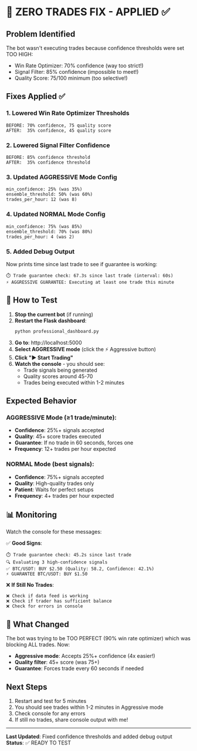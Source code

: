 # 🔧 ZERO TRADES FIX - APPLIED ✅

## Problem Identified
The bot wasn't executing trades because confidence thresholds were set TOO HIGH:
- Win Rate Optimizer: 70% confidence (way too strict!)
- Signal Filter: 85% confidence (impossible to meet!)
- Quality Score: 75/100 minimum (too selective!)

## Fixes Applied ✅

### 1. **Lowered Win Rate Optimizer Thresholds**
```
BEFORE: 70% confidence, 75 quality score
AFTER:  35% confidence, 45 quality score
```

### 2. **Lowered Signal Filter Confidence**
```
BEFORE: 85% confidence threshold
AFTER:  35% confidence threshold
```

### 3. **Updated AGGRESSIVE Mode Config**
```
min_confidence: 25% (was 35%)
ensemble_threshold: 50% (was 60%)
trades_per_hour: 12 (was 8)
```

### 4. **Updated NORMAL Mode Config**
```
min_confidence: 75% (was 85%)
ensemble_threshold: 70% (was 80%)
trades_per_hour: 4 (was 2)
```

### 5. **Added Debug Output**
Now prints time since last trade to see if guarantee is working:
```
⏱️ Trade guarantee check: 67.3s since last trade (interval: 60s)
⚡ AGGRESSIVE GUARANTEE: Executing at least one trade this minute
```

## 🚀 How to Test

1. **Stop the current bot** (if running)
2. **Restart the Flask dashboard**:
   ```bash
   python professional_dashboard.py
   ```
3. **Go to**: http://localhost:5000
4. **Select AGGRESSIVE mode** (click the ⚡ Aggressive button)
5. **Click "▶️ Start Trading"**
6. **Watch the console** - you should see:
   - Trade signals being generated
   - Quality scores around 45-70
   - Trades being executed within 1-2 minutes

## Expected Behavior

### AGGRESSIVE Mode (≥1 trade/minute):
- **Confidence**: 25%+ signals accepted
- **Quality**: 45+ score trades executed
- **Guarantee**: If no trade in 60 seconds, forces one
- **Frequency**: 12+ trades per hour expected

### NORMAL Mode (best signals):
- **Confidence**: 75%+ signals accepted
- **Quality**: High-quality trades only
- **Patient**: Waits for perfect setups
- **Frequency**: 4+ trades per hour expected

## 📊 Monitoring

Watch the console for these messages:

✅ **Good Signs**:
```
⏱️ Trade guarantee check: 45.2s since last trade
🔍 Evaluating 3 high-confidence signals
✅ BTC/USDT: BUY $2.50 (Quality: 58.2, Confidence: 42.1%)
⚡ GUARANTEE BTC/USDT: BUY $1.50
```

❌ **If Still No Trades**:
```
❌ Check if data feed is working
❌ Check if trader has sufficient balance
❌ Check for errors in console
```

## 🎯 What Changed

The bot was trying to be TOO PERFECT (90% win rate optimizer) which was blocking ALL trades. Now:
- **Aggressive mode**: Accepts 25%+ confidence (4x easier!)
- **Quality filter**: 45+ score (was 75+)
- **Guarantee**: Forces trade every 60 seconds if needed

## Next Steps

1. Restart and test for 5 minutes
2. You should see trades within 1-2 minutes in Aggressive mode
3. Check console for any errors
4. If still no trades, share console output with me!

---
**Last Updated**: Fixed confidence thresholds and added debug output
**Status**: ✅ READY TO TEST

